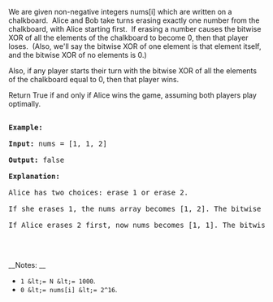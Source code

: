 We are given non-negative integers nums\[i\] which are written on a chalkboard.&nbsp; Alice and Bob take turns erasing exactly one number from the chalkboard, with Alice starting first.&nbsp; If erasing a number causes&nbsp;the bitwise XOR of all the elements of the chalkboard to become&nbsp;0, then that player loses.&nbsp; (Also, we'll say the bitwise XOR of one element is that element itself, and the bitwise XOR of no elements is 0.)

Also, if any player starts their turn with the bitwise XOR of all the elements of the chalkboard equal to 0, then that player wins.

Return True if and only if Alice wins the game, assuming both players play optimally.

<pre>
<strong>Example:</strong>
<strong>Input:</strong> nums = [1, 1, 2]
<strong>Output:</strong> false
<strong>Explanation:</strong> 
Alice has two choices: erase 1 or erase 2. 
If she erases 1, the nums array becomes [1, 2]. The bitwise XOR of all the elements of the chalkboard is 1 XOR 2 = 3. Now Bob can remove any element he wants, because Alice will be the one to erase the last element and she will lose. 
If Alice erases 2 first, now nums becomes [1, 1]. The bitwise XOR of all the elements of the chalkboard is 1 XOR 1 = 0. Alice will lose.

</pre>

__Notes: __

*   `` 1 &lt;= N &lt;= 1000 ``.&nbsp;
*   `` 0 &lt;= nums[i] &lt;= 2^16 ``.

&nbsp;
